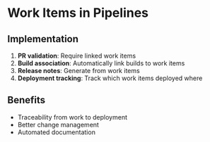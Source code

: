 # Work Items in Pipelines

## Implementation
1. **PR validation**: Require linked work items
2. **Build association**: Automatically link builds to work items
3. **Release notes**: Generate from work items
4. **Deployment tracking**: Track which work items deployed where

## Benefits
- Traceability from work to deployment
- Better change management
- Automated documentation
